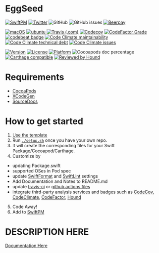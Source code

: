 # EggSeed

[![SwiftPM](https://img.shields.io/badge/SPM-Linux%20%7C%20iOS%20%7C%20macOS%20%7C%20watchOS%20%7C%20tvOS-success?logo=swift)](https://swift.org)
[![Twitter](https://img.shields.io/badge/twitter-@git@github.com:brightdigit-blue.svg?style=flat)](http://twitter.com/git@github.com:brightdigit)
![GitHub](https://img.shields.io/github/license/git@github.com:brightdigit/EggSeed)
![GitHub issues](https://img.shields.io/github/issues/git@github.com:brightdigit/EggSeed)
[![Beerpay](https://img.shields.io/beerpay/git@github.com:brightdigit/EggSeed.svg?maxAge=2592000)](https://beerpay.io/git@github.com:brightdigit/EggSeed)

[![macOS](https://github.com/git@github.com:brightdigit/EggSeed/workflows/macOS/badge.svg)](https://github.com/git@github.com:brightdigit/EggSeed/actions?query=workflow%3AmacOS)
[![ubuntu](https://github.com/git@github.com:brightdigit/EggSeed/workflows/ubuntu/badge.svg)](https://github.com/git@github.com:brightdigit/EggSeed/actions?query=workflow%3Aubuntu)
[![Travis (.com)](https://img.shields.io/travis/com/git@github.com:brightdigit/EggSeed?logo=travis)](https://travis-ci.com/git@github.com:brightdigit/EggSeed)
[![Codecov](https://img.shields.io/codecov/c/github/git@github.com:brightdigit/EggSeed)](https://codecov.io/gh/git@github.com:brightdigit/EggSeed)
[![CodeFactor Grade](https://img.shields.io/codefactor/grade/github/git@github.com:brightdigit/EggSeed)](https://www.codefactor.io/repository/github/git@github.com:brightdigit/EggSeed)
[![codebeat badge](https://codebeat.co/badges/4f86fb90-f8de-40c5-ab63-e6069cde5002)](https://codebeat.co/projects/github-com-git@github.com:brightdigit-EggSeed-master)
[![Code Climate maintainability](https://img.shields.io/codeclimate/maintainability/git@github.com:brightdigit/EggSeed)](https://codeclimate.com/github/git@github.com:brightdigit/EggSeed)
[![Code Climate technical debt](https://img.shields.io/codeclimate/tech-debt/git@github.com:brightdigit/EggSeed?label=debt)](https://codeclimate.com/github/git@github.com:brightdigit/EggSeed)
[![Code Climate issues](https://img.shields.io/codeclimate/issues/git@github.com:brightdigit/EggSeed)](https://codeclimate.com/github/git@github.com:brightdigit/EggSeed)

[![Version](https://img.shields.io/cocoapods/v/EggSeed.svg?style=flat)](https://cocoapods.org/pods/EggSeed)
[![License](https://img.shields.io/cocoapods/l/EggSeed.svg?style=flat)](https://cocoapods.org/pods/EggSeed)
[![Platform](https://img.shields.io/cocoapods/p/EggSeed.svg?style=flat)](https://cocoapods.org/pods/EggSeed)
![Cocoapods doc percentage](https://img.shields.io/cocoapods/metrics/doc-percent/EggSeed)
[![Carthage compatible](https://img.shields.io/badge/Carthage-compatible-4BC51D.svg?style=flat)](https://github.com/Carthage/Carthage)
[![Reviewed by Hound](https://img.shields.io/badge/Reviewed_by-Hound-8E64B0.svg)](https://houndci.com)

# Requirements 

* [CocoaPods](https://cocoapods.org)
* [XCodeGen](https://github.com/yonaskolb/XcodeGen)
* [SourceDocs](https://github.com/eneko/SourceDocs)

# How to get started

1. [Use the template](https://github.com/brightdigit/EggSeed/generate)
2. Run [`./setup.sh`](https://github.com/brightdigit/EggSeed/blob/master/setup.sh) once you have your own repo. 
3. It will create the corresponding files for your Swift Package/Cocoapod/Carthage.
4. Customize by 
  * updating Package.swift
  * supported OSes in Pod spec
  * update [SwiftFormat](https://github.com/brightdigit/EggSeed/blob/master/.swiftformat) and [SwiftLint](https://github.com/brightdigit/EggSeed/blob/master/.swiftlint.yml) settings
  * Add Documentation and Notes to README.md
  * update [travis-ci](https://github.com/brightdigit/EggSeed/blob/master/.travis.yml) or [github actions files](https://github.com/brightdigit/EggSeed/tree/master/.github/workflows)
  * integrate third-party analysis services and badges such as [CodeCov](https://codecov.io), [CodeClimate](https://codeclimate.com), [CodeFactor](https://www.codefactor.io/dashboard), [Hound](https://houndci.com)
5. Code Away!
5. Add to [SwiftPM](https://github.com/daveverwer/SwiftPMLibrary)

# DESCRIPTION HERE

[Documentation Here](/docs/README.md)

